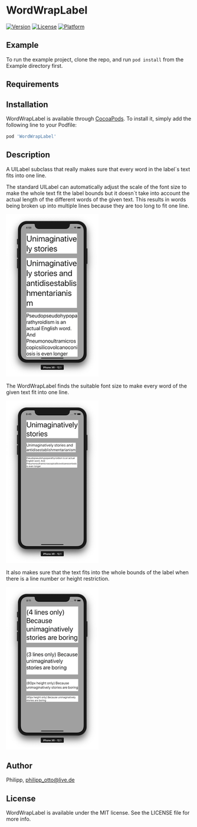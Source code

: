 # WordWrapLabel

[![Version](https://img.shields.io/cocoapods/v/WordWrapLabel.svg?style=flat)](https://cocoapods.org/pods/WordWrapLabel)
[![License](https://img.shields.io/cocoapods/l/WordWrapLabel.svg?style=flat)](https://cocoapods.org/pods/WordWrapLabel)
[![Platform](https://img.shields.io/cocoapods/p/WordWrapLabel.svg?style=flat)](https://cocoapods.org/pods/WordWrapLabel)

## Example

To run the example project, clone the repo, and run `pod install` from the Example directory first.

## Requirements

## Installation

WordWrapLabel is available through [CocoaPods](https://cocoapods.org). To install
it, simply add the following line to your Podfile:

```ruby
pod 'WordWrapLabel'
```

## Description

A UILabel subclass that really makes sure that every word in the label´s text fits into one line.

The standard UILabel can automatically adjust the scale of the font size to make the whole text fit the label bounds but it doesn´t take into account the actual length of the different words of the given text. This results in words being broken up into multiple lines because they are too long to fit one line.

![](/Screenshots/Screenshot1.png?raw=true "Standard UILabel with word split up into multiple lines")

The WordWrapLabel finds the suitable font size to make every word of the given text fit into one line.

![](/Screenshots/Screenshot2.png?raw=true "WordWrapLabel made sure every word fits a line")

It also makes sure that the text fits into the whole bounds of the label when there is a line number or height restriction.

![](/Screenshots/Screenshot3.png?raw=true "WordWrapLabel making the text fit into the line number or given height")

## Author

Philipp, philipp_otto@live.de

## License

WordWrapLabel is available under the MIT license. See the LICENSE file for more info.
